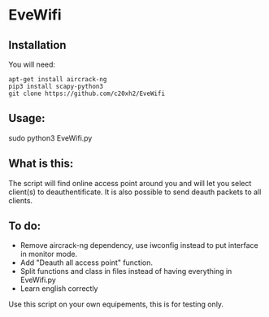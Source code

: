 # EveWifi

## Installation

You will need:

    apt-get install aircrack-ng
    pip3 install scapy-python3
    git clone https://github.com/c20xh2/EveWifi


## Usage:

sudo python3 EveWifi.py

## What is this:

The script will find online access point around you and will let you select client(s) to deauthentificate.
It is also possible to send deauth packets to all clients.

## To do:

- Remove aircrack-ng dependency, use iwconfig instead to put interface in monitor mode.
- Add "Deauth all access point" function.
- Split functions and class in files instead of having everything in EveWifi.py
- Learn english correctly
 




Use this script on your own equipements, this is for testing only.




